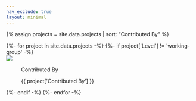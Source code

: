 ```yaml
---
nav_exclude: true
layout: minimal
---
```


{% assign projects = site.data.projects | sort: "Contributed By" %}
<dl id="projects_with_contributors">
{%- for project in site.data.projects -%}
{%- if project['Level'] != 'working-group' -%}
  <div>
  <dt><img src="{{ project['Logo URL'] }}" ></dt>
  <dd><p>Contributed By</p><p>{{ project['Contributed By'] }}</p></dd>
  </div>
{%- endif -%}
{%- endfor -%}
</dl>
